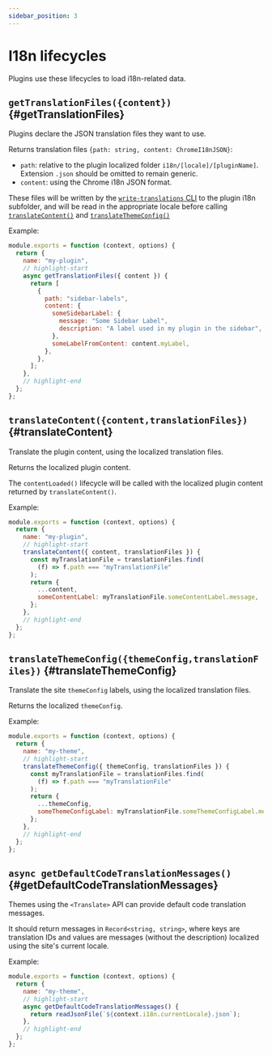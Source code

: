 ```yaml
---
sidebar_position: 3
---
```


# I18n lifecycles

Plugins use these lifecycles to load i18n-related data.

## `getTranslationFiles({content})` {#getTranslationFiles}

Plugins declare the JSON translation files they want to use.

Returns translation files `{path: string, content: ChromeI18nJSON}`:

- `path`: relative to the plugin localized folder `i18n/[locale]/[pluginName]`. Extension `.json` should be omitted to remain generic.
- `content`: using the Chrome i18n JSON format.

These files will be written by the [`write-translations` CLI](docs/cli.md#docusaurus-write-translations-sitedir) to the plugin i18n subfolder, and will be read in the appropriate locale before calling [`translateContent()`](#translateContent) and [`translateThemeConfig()`](#translateThemeConfig)

Example:

```js
module.exports = function (context, options) {
  return {
    name: "my-plugin",
    // highlight-start
    async getTranslationFiles({ content }) {
      return [
        {
          path: "sidebar-labels",
          content: {
            someSidebarLabel: {
              message: "Some Sidebar Label",
              description: "A label used in my plugin in the sidebar",
            },
            someLabelFromContent: content.myLabel,
          },
        },
      ];
    },
    // highlight-end
  };
};
```

## `translateContent({content,translationFiles})` {#translateContent}

Translate the plugin content, using the localized translation files.

Returns the localized plugin content.

The `contentLoaded()` lifecycle will be called with the localized plugin content returned by `translateContent()`.

Example:

```js
module.exports = function (context, options) {
  return {
    name: "my-plugin",
    // highlight-start
    translateContent({ content, translationFiles }) {
      const myTranslationFile = translationFiles.find(
        (f) => f.path === "myTranslationFile"
      );
      return {
        ...content,
        someContentLabel: myTranslationFile.someContentLabel.message,
      };
    },
    // highlight-end
  };
};
```

## `translateThemeConfig({themeConfig,translationFiles})` {#translateThemeConfig}

Translate the site `themeConfig` labels, using the localized translation files.

Returns the localized `themeConfig`.

Example:

```js
module.exports = function (context, options) {
  return {
    name: "my-theme",
    // highlight-start
    translateThemeConfig({ themeConfig, translationFiles }) {
      const myTranslationFile = translationFiles.find(
        (f) => f.path === "myTranslationFile"
      );
      return {
        ...themeConfig,
        someThemeConfigLabel: myTranslationFile.someThemeConfigLabel.message,
      };
    },
    // highlight-end
  };
};
```

## `async getDefaultCodeTranslationMessages()` {#getDefaultCodeTranslationMessages}

Themes using the `<Translate>` API can provide default code translation messages.

It should return messages in `Record<string, string>`, where keys are translation IDs and values are messages (without the description) localized using the site's current locale.

Example:

```js
module.exports = function (context, options) {
  return {
    name: "my-theme",
    // highlight-start
    async getDefaultCodeTranslationMessages() {
      return readJsonFile(`${context.i18n.currentLocale}.json`);
    },
    // highlight-end
  };
};
```
